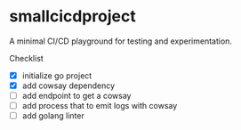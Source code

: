 # smallcicdproject

A minimal CI/CD playground for testing and experimentation.

Checklist
- [x] initialize go project
- [x] add cowsay dependency
- [ ] add endpoint to get a cowsay
- [ ] add process that to emit logs with cowsay
- [ ] add golang linter
